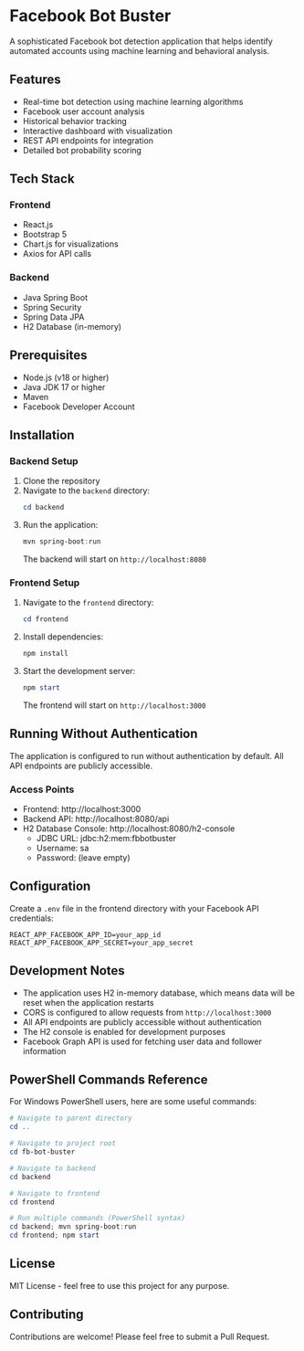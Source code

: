 # Facebook Bot Buster

A sophisticated Facebook bot detection application that helps identify automated accounts using machine learning and behavioral analysis.

## Features

- Real-time bot detection using machine learning algorithms
- Facebook user account analysis
- Historical behavior tracking
- Interactive dashboard with visualization
- REST API endpoints for integration
- Detailed bot probability scoring

## Tech Stack

### Frontend
- React.js
- Bootstrap 5
- Chart.js for visualizations
- Axios for API calls

### Backend
- Java Spring Boot
- Spring Security
- Spring Data JPA
- H2 Database (in-memory)

## Prerequisites

- Node.js (v18 or higher)
- Java JDK 17 or higher
- Maven
- Facebook Developer Account

## Installation

### Backend Setup

1. Clone the repository
2. Navigate to the `backend` directory:
   ```powershell
   cd backend
   ```
3. Run the application:
   ```powershell
   mvn spring-boot:run
   ```
   The backend will start on `http://localhost:8080`

### Frontend Setup

1. Navigate to the `frontend` directory:
   ```powershell
   cd frontend
   ```
2. Install dependencies:
   ```powershell
   npm install
   ```
3. Start the development server:
   ```powershell
   npm start
   ```
   The frontend will start on `http://localhost:3000`

## Running Without Authentication

The application is configured to run without authentication by default. All API endpoints are publicly accessible.

### Access Points
- Frontend: http://localhost:3000
- Backend API: http://localhost:8080/api
- H2 Database Console: http://localhost:8080/h2-console
  - JDBC URL: jdbc:h2:mem:fbbotbuster
  - Username: sa
  - Password: (leave empty)

## Configuration

Create a `.env` file in the frontend directory with your Facebook API credentials:

```
REACT_APP_FACEBOOK_APP_ID=your_app_id
REACT_APP_FACEBOOK_APP_SECRET=your_app_secret
```

## Development Notes

- The application uses H2 in-memory database, which means data will be reset when the application restarts
- CORS is configured to allow requests from `http://localhost:3000`
- All API endpoints are publicly accessible without authentication
- The H2 console is enabled for development purposes
- Facebook Graph API is used for fetching user data and follower information

## PowerShell Commands Reference

For Windows PowerShell users, here are some useful commands:

```powershell
# Navigate to parent directory
cd ..

# Navigate to project root
cd fb-bot-buster

# Navigate to backend
cd backend

# Navigate to frontend
cd frontend

# Run multiple commands (PowerShell syntax)
cd backend; mvn spring-boot:run
cd frontend; npm start
```

## License

MIT License - feel free to use this project for any purpose.

## Contributing

Contributions are welcome! Please feel free to submit a Pull Request. 
